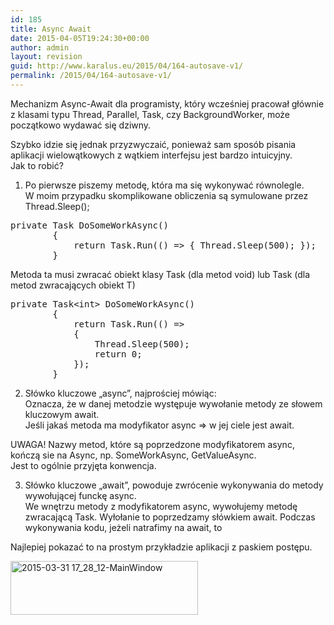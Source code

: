 ```yaml
---
id: 185
title: Async Await
date: 2015-04-05T19:24:30+00:00
author: admin
layout: revision
guid: http://www.karalus.eu/2015/04/164-autosave-v1/
permalink: /2015/04/164-autosave-v1/
---
```

Mechanizm Async-Await dla programisty, który wcześniej pracował głównie z klasami typu Thread, Parallel, Task, czy BackgroundWorker, może początkowo wydawać się dziwny.

<!--more-->

Szybko idzie się jednak przyzwyczaić, ponieważ sam sposób pisania aplikacji wielowątkowych z wątkiem interfejsu jest bardzo intuicyjny.  
Jak to robić?

1) Po pierwsze piszemy metodę, która ma się wykonywać równolegle.  
W moim przypadku skomplikowane obliczenia są symulowane przez Thread.Sleep();

<pre class="brush: csharp; title: ; notranslate" title="">private Task DoSomeWorkAsync()
        {
            return Task.Run(() =&gt; { Thread.Sleep(500); });
        }
</pre>

Metoda ta musi zwracać obiekt klasy Task (dla metod void) lub Task (dla metod zwracających obiekt T)

<pre class="brush: csharp; title: ; notranslate" title="">private Task&lt;int&gt; DoSomeWorkAsync()
        {
            return Task.Run(() =&gt;
            {
                Thread.Sleep(500);
                return 0;
            });
        }
</pre>

2) Słówko kluczowe &#8222;async&#8221;, najprościej mówiąc:  
Oznacza, że w danej metodzie występuje wywołanie metody ze słowem kluczowym await.  
Jeśli jakaś metoda ma modyfikator async => w jej ciele jest await.

UWAGA! Nazwy metod, które są poprzedzone modyfikatorem async, kończą sie na Async, np. SomeWorkAsync, GetValueAsync.  
Jest to ogólnie przyjęta konwencja.

3) Słówko kluczowe &#8222;await&#8221;, powoduje zwrócenie wykonywania do metody wywołującej funckę async.  
We wnętrzu metody z modyfikatorem async, wywołujemy metodę zwracającą Task. Wyłołanie to poprzedzamy słówkiem await. Podczas wykonywania kodu, jeżeli natrafimy na await, to

Najlepiej pokazać to na prostym przykładzie aplikacji z paskiem postępu.

<img class="alignnone size-medium wp-image-165" src="https://i2.wp.com/www.karalus.eu/wp-content/uploads/2015/03/2015-03-31-17_28_12-MainWindow.png?resize=300%2C86" alt="2015-03-31 17_28_12-MainWindow" width="300" height="86" srcset="https://i2.wp.com/www.karalus.eu/wp-content/uploads/2015/03/2015-03-31-17_28_12-MainWindow.png?resize=300%2C86 300w, https://i2.wp.com/www.karalus.eu/wp-content/uploads/2015/03/2015-03-31-17_28_12-MainWindow.png?w=656 656w" sizes="(max-width: 300px) 100vw, 300px" data-recalc-dims="1" /> 

&nbsp;
